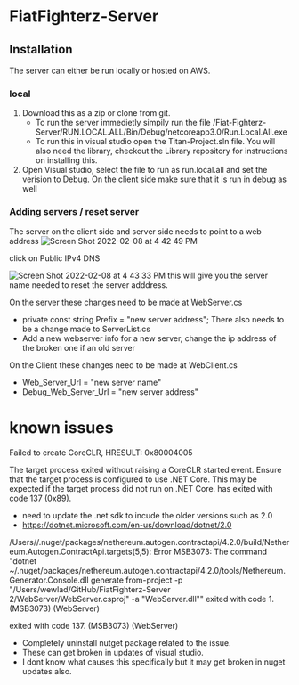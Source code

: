 # FiatFighterz-Server

## Installation
The server can either be run locally or hosted on AWS. 
### local
1. Download this as a zip or clone from git. 
    * To run the server immedietly simpily run the file /Fiat-Fighterz-Server/RUN.LOCAL.ALL/Bin/Debug/netcoreapp3.0/Run.Local.All.exe
    * To run this in visual studio open the Titan-Project.sln file. You will also need the library, checkout the Library repository for
      instructions on installing this.
2. Open Visual studio, select the file to run as run.local.all and set the verision to Debug. On the client side make sure that it is run 
  in debug as well
### Adding servers / reset server 
The server on the client side and server side needs to point to a web address
![Screen Shot 2022-02-08 at 4 42 49 PM](https://user-images.githubusercontent.com/36010164/153080586-c2700a66-7c9c-4f17-90a2-e053fc5d25a2.png)

click on Public IPv4 DNS

![Screen Shot 2022-02-08 at 4 43 33 PM](https://user-images.githubusercontent.com/36010164/153080689-9d96fe96-b0bf-460f-aaad-13173b6e9f63.png)
this will give you the server name needed to reset the server adddress.


On the server these changes need to be made at WebServer.cs
   * private const string Prefix = "new server address";
There also needs to be a change made to ServerList.cs
   * Add a new webserver info for a new server, change the ip address of the broken one if an old server

On the Client these changes need to be made at WebClient.cs 
   * Web_Server_Url = "new server name"
   * Debug_Web_Server_Url = "new server address"
   
# known issues 
Failed to create CoreCLR, HRESULT: 0x80004005

The target process exited without raising a CoreCLR started event. Ensure that the target process is configured to use .NET Core. This may be expected if the target process did not run on .NET Core.
has exited with code 137 (0x89).

* need to update the .net sdk to incude the older versions such as 2.0
* https://dotnet.microsoft.com/en-us/download/dotnet/2.0


/Users//.nuget/packages/nethereum.autogen.contractapi/4.2.0/build/Nethereum.Autogen.ContractApi.targets(5,5): Error MSB3073: The command "dotnet ~/.nuget/packages/nethereum.autogen.contractapi/4.2.0/tools/Nethereum.Generator.Console.dll generate from-project -p "/Users/wewlad/GitHub/FiatFighterz-Server 2/WebServer/WebServer.csproj" -a "WebServer.dll"" exited with code 1. (MSB3073) (WebServer)

exited with code 137. (MSB3073) (WebServer)

* Completely uninstall nutget package related to the issue. 
* These can get broken in updates of visual studio. 
* I dont know what causes this specifically but it may get broken in nuget updates also.
